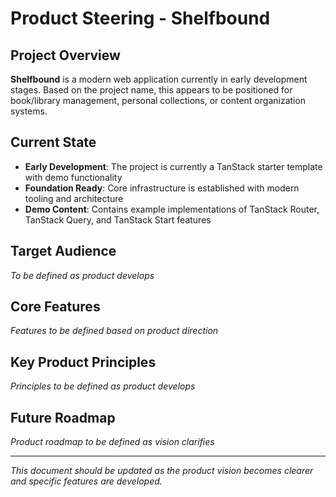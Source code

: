 # Product Steering - Shelfbound

## Project Overview

**Shelfbound** is a modern web application currently in early development stages. Based on the project name, this appears to be positioned for book/library management, personal collections, or content organization systems.

## Current State

- **Early Development**: The project is currently a TanStack starter template with demo functionality
- **Foundation Ready**: Core infrastructure is established with modern tooling and architecture
- **Demo Content**: Contains example implementations of TanStack Router, TanStack Query, and TanStack Start features

## Target Audience

_To be defined as product develops_

## Core Features

_Features to be defined based on product direction_

## Key Product Principles

_Principles to be defined as product develops_

## Future Roadmap

_Product roadmap to be defined as vision clarifies_

---

_This document should be updated as the product vision becomes clearer and specific features are developed._
